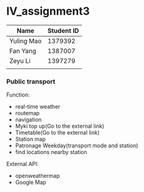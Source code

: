# IV_assignment3

| Name       | Student ID |
| ---------- | ---------- |
| Yuling Mao | 1379392    |
| Fan Yang   | 1387007    |
| Zeyu Li    | 1397279    |
|            |            |



### Public transport

Function:

- real-time weather
- routemap
- navigation
- Myki top up(Go to the external link)
- Timetable(Go to the external link)
- Station map
- Patronage Weekday(transport mode and station)
- find locations nearby station

External API:

- openweathermap
- Google Map
